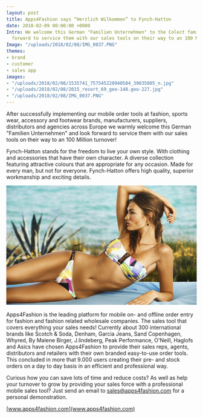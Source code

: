 ```yaml
---
layout: post
title: Apps4Fashion says “Herzlich Wilkommen”​ to Fynch-Hatton
date: 2018-02-09 00:00:00 +0000
Intro: We welcome this German "Familien Unternehmen" to the Colect family and look
  forward to service them with our sales tools on their way to an 100 Million turnover!
Image: "/uploads/2018/02/08/IMG_0037.PNG"
themes:
- brand
- customer
- sales app
images:
- "/uploads/2018/02/08/1535741_757545220940584_39035005_n.jpg"
- "/uploads/2018/02/08/2015_resort_69_geo-148.geo-227.jpg"
- "/uploads/2018/02/08/IMG_0037.PNG"
---
```

After successfully implementing our mobile order tools at fashion, sports wear, accessory and footwear brands, manufacturers, suppliers, distributors and agencies across Europe we warmly welcome this German "Familien Unternehmen" and look forward to service them with our sales tools on their way to an 100 Million turnover!

Fynch-Hatton stands for the freedom to live your own style. With clothing and accessories that have their own character. A diverse collection featuring attractive colours that are appropriate for any occasion. Made for every man, but not for everyone. Fynch-Hatton offers high quality, superior workmanship and exciting details.

![bikini lady](/uploads/2018/02/08/2015_resort_69_geo-148.geo-227.jpg "Example picture")

Apps4Fashion is the leading platform for mobile on- and offline order entry for fashion and fashion related wholesale companies. The sales tool that covers everything your sales needs! Currently about 300 international brands like Scotch & Soda, Denham, Garcia Jeans, Sand Copenhagen, Whyred, By Malene Birger, J.lindeberg, Peak Performance, O'Neill, Haglofs and Asics have chosen Apps4Fashion to provide their sales reps, agents, distributors and retailers with their own branded easy-to-use order tools. This concluded in more that 9.000 users creating their pre- and stock orders on a day to day basis in an efficient and professional way.

Curious how you can save lots of time and reduce costs? As well as help your turnover to grow by providing your sales force with a professional mobile sales tool? Just send an email to sales@apps4fashion.com for a personal demonstration.

[www.apps4fashion.com](www.apps4fashion.com)